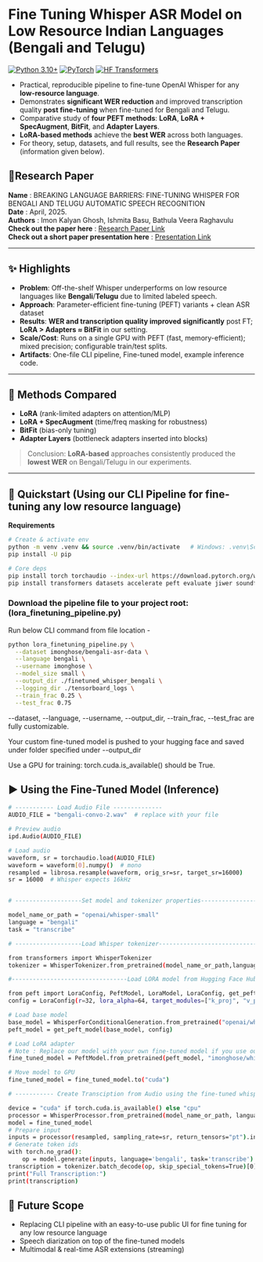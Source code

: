 # Fine Tuning Whisper ASR Model on Low Resource Indian Languages (Bengali and Telugu)

[![Python 3.10+](https://img.shields.io/badge/Python-3.10+-blue.svg)]()
[![PyTorch](https://img.shields.io/badge/PyTorch-2.x-red.svg)]()
[![HF Transformers](https://img.shields.io/badge/HuggingFace-Transformers-yellow.svg)]()

- Practical, reproducible pipeline to fine-tune OpenAI Whisper for any **low-resource language**.
- Demonstrates **significant WER reduction** and improved transcription quality **post fine-tuning** when fine-tuned for Bengali and Telugu.
- Comparative study of **four PEFT methods**: **LoRA**, **LoRA + SpecAugment**, **BitFit**, and **Adapter Layers**.
- **LoRA-based methods** achieve the **best WER** across both languages.
- For theory, setup, datasets, and full results, see the **Research Paper** (information given below).

## 📄Research Paper<br>
**Name** : BREAKING LANGUAGE BARRIERS: FINE-TUNING WHISPER FOR BENGALI AND TELUGU AUTOMATIC SPEECH RECOGNITION<br>
**Date** : April, 2025.<br>
**Authors** : Imon Kalyan Ghosh, Ishmita Basu, Bathula Veera Raghavulu<br>
**Check out the paper here** : [Research Paper Link](paper/Research_Paper.pdf)<br>
**Check out a short paper presentation here** : [Presentation Link](paper/Paper_Presentation.pptx)

---

## ✨ Highlights
- **Problem**: Off-the-shelf Whisper underperforms on low resource languages like **Bengali**/**Telugu** due to limited labeled speech.
- **Approach**: Parameter-efficient fine-tuning (PEFT) variants + clean ASR dataset
- **Results**: **WER and transcription quality improved significantly** post FT; **LoRA > Adapters ≈ BitFit** in our setting.
- **Scale/Cost**: Runs on a single GPU with PEFT (fast, memory-efficient); mixed precision; configurable train/test splits.
- **Artifacts**: One-file CLI pipeline, Fine-tuned model, example inference code.

---

## 🧠 Methods Compared
- **LoRA** (rank-limited adapters on attention/MLP)
- **LoRA + SpecAugment** (time/freq masking for robustness)
- **BitFit** (bias-only tuning)
- **Adapter Layers** (bottleneck adapters inserted into blocks)

> Conclusion: **LoRA-based** approaches consistently produced the **lowest WER** on Bengali/Telugu in our experiments.

---

## 🚀 Quickstart (Using our CLI Pipeline for fine-tuning any low resource language)
**Requirements**
```bash
# Create & activate env
python -m venv .venv && source .venv/bin/activate   # Windows: .venv\Scripts\activate
pip install -U pip

# Core deps
pip install torch torchaudio --index-url https://download.pytorch.org/whl/cu121   # pick CUDA/CPU as needed
pip install transformers datasets accelerate peft evaluate jiwer soundfile librosa tensorboard
```


### Download the pipeline file to your project root: (lora_finetuning_pipeline.py)

Run below CLI command from file location -

```bash
python lora_finetuning_pipeline.py \
  --dataset imonghose/bengali-asr-data \
  --language bengali \
  --username imonghose \
  --model_size small \
  --output_dir ./finetuned_whisper_bengali \
  --logging_dir ./tensorboard_logs \
  --train_frac 0.25 \
  --test_frac 0.75
```

--dataset, --language, --username, --output_dir, --train_frac, --test_frac are fully customizable.

Your custom fine-tuned model is pushed to your hugging face and saved under folder specified under --output_dir

Use a GPU for training: torch.cuda.is_available() should be True.


## ▶️ Using the Fine-Tuned Model (Inference)

```bash
# ----------- Load Audio File --------------
AUDIO_FILE = "bengali-convo-2.wav"  # replace with your file

# Preview audio
ipd.Audio(AUDIO_FILE)

# Load audio
waveform, sr = torchaudio.load(AUDIO_FILE)
waveform = waveform[0].numpy()  # mono
resampled = librosa.resample(waveform, orig_sr=sr, target_sr=16000)
sr = 16000  # Whisper expects 16kHz


# -------------------Set model and tokenizer properties-----------------------------------

model_name_or_path = "openai/whisper-small"
language = "bengali"
task = "transcribe"

# -------------------Load Whisper tokenizer-----------------------------------

from transformers import WhisperTokenizer
tokenizer = WhisperTokenizer.from_pretrained(model_name_or_path,language=language,task=task)

#---------------------------------Load LORA model from Hugging Face Hub-----------------------------------

from peft import LoraConfig, PeftModel, LoraModel, LoraConfig, get_peft_model
config = LoraConfig(r=32, lora_alpha=64, target_modules=["k_proj", "v_proj", "q_proj", "out_proj"], lora_dropout=0.05, bias="none")

# Load base model
base_model = WhisperForConditionalGeneration.from_pretrained("openai/whisper-small")
peft_model = get_peft_model(base_model, config)

# Load LoRA adapter
# Note : Replace our model with your own fine-tuned model if you use our CLI piepline to create one
fine_tuned_model = PeftModel.from_pretrained(peft_model, "imonghose/whisper-small-bengali-lora-final")

# Move model to GPU
fine_tuned_model = fine_tuned_model.to("cuda")

# ----------- Create Transciption from Audio using the fine-tuned whisper model --------------

device = "cuda" if torch.cuda.is_available() else "cpu"
processor = WhisperProcessor.from_pretrained(model_name_or_path, language=language, task=task)
model = fine_tuned_model
# Prepare input
inputs = processor(resampled, sampling_rate=sr, return_tensors="pt").input_features.to(device)
# Generate token ids
with torch.no_grad():
    op = model.generate(inputs, language='bengali', task='transcribe')
transcription = tokenizer.batch_decode(op, skip_special_tokens=True)[0]
print("Full Transcription:")
print(transcription)

```

## 🔭 Future Scope
- Replacing CLI pipeline with an easy-to-use public UI for fine tuning for any low resource language
- Speech diarization on top of the fine-tuned models
- Multimodal & real-time ASR extensions (streaming)
